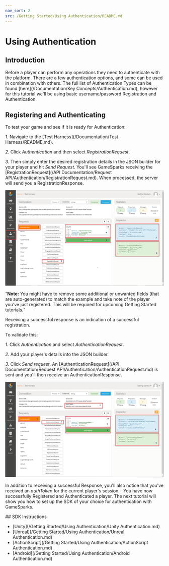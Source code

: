 ```yaml
---
nav_sort: 2
src: /Getting Started/Using Authentication/README.md
---
```


# Using Authentication

## Introduction

Before a player can perform any operations they need to authenticate with the platform. There are a few authentication options, and some can be used in combination with others. The full list of Authentication Types can be found [here](/Documentation/Key Concepts/Authentication.md), however for this tutorial we'll be using basic username/password Registration and Authentication.

## Registering and Authenticating

To test your game and see if it is ready for Authentication:

*1.* Navigate to the [Test Harness](/Documentation/Test Harness/README.md).

*2.* Click *Authentication* and then select *RegistrationRequest*.

*3.* Then simply enter the desired registration details in the JSON builder for your player and hit *Send Request*. You'll see GameSparks receiving the [RegistrationRequest](/API Documentation/Request API/Authentication/RegistrationRequest.md). When processed, the server will send you a RegistrationResponse.

![](img/UsingAuthentication/3.png)

<q>**Note:** You might have to remove some additional or unwanted fields (that are auto-generated) to match the example and take note of the player you've just registered. This will be required for upcoming Getting Started tutorials.</q>

Receiving a successful response is an indication of a successful registration.

To validate this:

*1.* Click *Authentication* and select *AuthenticationRequest*.

*2.* Add your player's details into the JSON builder.

*3.* Click *Send request*. An [AuthenticationRequest](/API Documentation/Request API/Authentication/AuthenticationRequest.md) is sent and you'll then receive an AuthenticationResponse.

![](img/UsingAuthentication/4.png)

In addition to receiving a successful Response, you'll also notice that you've received an *authToken* for the current player's session.
 
You have now successfully Registered and Authenticated a player. The next tutorial will show you how to set up the SDK of your choice for authentication with GameSparks.      

## SDK Instructions

* [Unity](/Getting Started/Using Authentication/Unity Authentication.md)
* [Unreal](/Getting Started/Using Authentication/Unreal Authentication.md)
* [ActionScript](/Getting Started/Using Authentication/ActionScript Authentication.md)
* [Android](/Getting Started/Using Authentication/Android Authentication.md)
